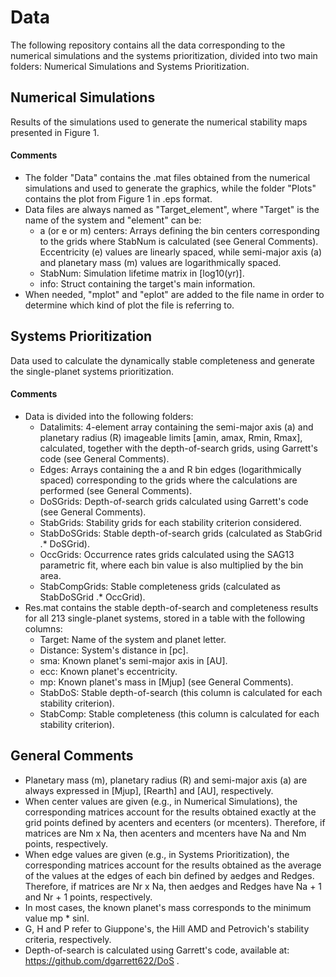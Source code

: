 # Data

The following repository contains all the data corresponding to the numerical simulations and the systems prioritization, divided into two main folders: Numerical Simulations and Systems Prioritization.

## Numerical Simulations

Results of the simulations used to generate the numerical stability maps presented in Figure 1. 

#### Comments
- The folder "Data" contains the .mat files obtained from the numerical simulations and used to generate the graphics, while the folder "Plots" contains the plot from Figure 1 in .eps format.
- Data files are always named as "Target_element", where "Target" is the name of the system and "element" can be:  
  - a (or e or m) centers: Arrays defining the bin centers corresponding to the grids where StabNum is calculated (see General Comments). Eccentricity (e) values are linearly spaced, while semi-major axis (a) and planetary mass (m) values are logarithmically spaced. 
  - StabNum: Simulation lifetime matrix in [log10(yr)].
  - info: Struct containing the target's main information. 
- When needed, "mplot" and "eplot" are added to the file name in order to determine which kind of plot the file is referring to. 

## Systems Prioritization

Data used to calculate the dynamically stable completeness and generate the single-planet systems prioritization. 

#### Comments

- Data is divided into the following folders:
  - Datalimits: 4-element array containing the semi-major axis (a) and planetary radius (R) imageable limits [amin, amax, Rmin, Rmax], calculated, together with the depth-of-search grids, using Garrett's code (see General Comments). 
  - Edges: Arrays containing the a and R bin edges (logarithmically spaced) corresponding to the grids where the calculations are performed (see General Comments). 
  - DoSGrids: Depth-of-search grids calculated using Garrett's code (see General Comments). 
  - StabGrids: Stability grids for each stability criterion considered. 
  - StabDoSGrids: Stable depth-of-search grids (calculated as StabGrid .* DoSGrid). 
  - OccGrids: Occurrence rates grids calculated using the SAG13 parametric fit, where each bin value is also multiplied by the bin area.  
  - StabCompGrids: Stable completeness grids (calculated as StabDoSGrid .* OccGrid).
- Res.mat contains the stable depth-of-search and completeness results for all 213 single-planet systems, stored in a table with the following columns:
  - Target: Name of the system and planet letter.
  - Distance: System's distance in [pc].
  - sma: Known planet's semi-major axis in [AU].
  - ecc: Known planet's eccentricity.
  - mp: Known planet's mass in [Mjup] (see General Comments).
  - StabDoS: Stable depth-of-search (this column is calculated for each stability criterion).
  - StabComp: Stable completeness (this column is calculated for each stability criterion). 
  
## General Comments
- Planetary mass (m), planetary radius (R) and semi-major axis (a) are always expressed in [Mjup], [Rearth] and [AU], respectively.
- When center values are given (e.g., in Numerical Simulations), the corresponding matrices account for the results obtained exactly at the grid points defined by acenters and ecenters (or mcenters). Therefore, if matrices are Nm x Na, then acenters and mcenters have Na and Nm points, respectively.
- When edge values are given (e.g., in Systems Prioritization), the corresponding matrices account for the results obtained as the average of the values at the edges of each bin defined by aedges and Redges. Therefore, if matrices are Nr x Na, then aedges and Redges have Na + 1 and Nr + 1 points, respectively.
- In most cases, the known planet's mass corresponds to the minimum value mp * sinI.
- G, H and P refer to Giuppone's, the Hill AMD and Petrovich's stability criteria, respectively.
- Depth-of-search is calculated using Garrett's code, available at: https://github.com/dgarrett622/DoS .

